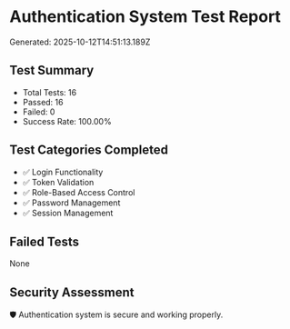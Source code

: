
# Authentication System Test Report
Generated: 2025-10-12T14:51:13.189Z

## Test Summary
- Total Tests: 16
- Passed: 16
- Failed: 0
- Success Rate: 100.00%

## Test Categories Completed
- ✅ Login Functionality
- ✅ Token Validation
- ✅ Role-Based Access Control
- ✅ Password Management
- ✅ Session Management

## Failed Tests
None

## Security Assessment
🛡️ Authentication system is secure and working properly.
